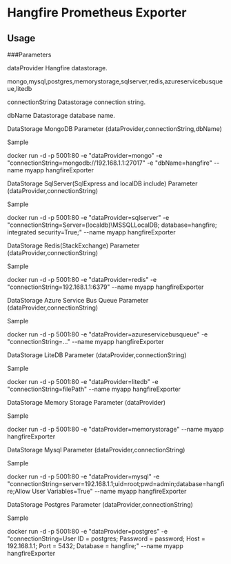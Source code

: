 # Hangfire Prometheus Exporter

## Usage

###Parameters

dataProvider  Hangfire datastorage.

   mongo,mysql,postgres,memorystorage,sqlserver,redis,azureservicebusqueue,litedb

connectionString  Datastorage connection string.

dbName  Datastorage database name.


DataStorage MongoDB
Parameter (dataProvider,connectionString,dbName)

Sample

docker run -d -p 5001:80 -e "dataProvider=mongo" -e "connectionString=mongodb://192.168.1.1:27017" -e "dbName=hangfire" --name myapp hangfireExporter


DataStorage SqlServer(SqlExpress and localDB include)
Parameter (dataProvider,connectionString)

Sample

docker run -d -p 5001:80 -e "dataProvider=sqlserver" -e "connectionString=Server=(localdb)\MSSQLLocalDB; database=hangfire; integrated security=True;" --name myapp hangfireExporter

DataStorage Redis(StackExchange)
Parameter (dataProvider,connectionString)

Sample

docker run -d -p 5001:80 -e "dataProvider=redis" -e "connectionString=192.168.1.1:6379" --name myapp hangfireExporter

DataStorage Azure Service Bus Queue
Parameter (dataProvider,connectionString)

Sample

docker run -d -p 5001:80 -e "dataProvider=azureservicebusqueue" -e "connectionString=..." --name myapp hangfireExporter

DataStorage LiteDB
Parameter (dataProvider,connectionString)

Sample

docker run -d -p 5001:80 -e "dataProvider=litedb" -e "connectionString=filePath" --name myapp hangfireExporter

DataStorage Memory Storage
Parameter (dataProvider)

Sample

docker run -d -p 5001:80 -e "dataProvider=memorystorage" --name myapp hangfireExporter

DataStorage Mysql
Parameter (dataProvider,connectionString)

Sample

docker run -d -p 5001:80 -e "dataProvider=mysql" -e "connectionString=server=192.168.1.1;uid=root;pwd=admin;database=hangfire;Allow User Variables=True" --name myapp hangfireExporter

DataStorage Postgres
Parameter (dataProvider,connectionString)

Sample

docker run -d -p 5001:80 -e "dataProvider=postgres" -e "connectionString=User ID = postgres; Password = password; Host = 192.168.1.1; Port = 5432; Database = hangfire;" --name myapp hangfireExporter
